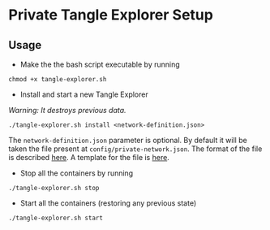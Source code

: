 # Private Tangle Explorer Setup

## Usage

* Make the the bash script executable by running
```
chmod +x tangle-explorer.sh
```

* Install and start a new Tangle Explorer

*Warning: It destroys previous data.* 

```
./tangle-explorer.sh install <network-definition.json>
```

The `network-definition.json` parameter is optional. By default it will be taken the file present at
`config/private-network.json`. The format of the file is described [here](https://github.com/iotaledger/explorer/blob/master/api/DEPLOYMENT.md). A template for the file is [here](./config/private-network.json). 

* Stop all the containers by running 

```
./tangle-explorer.sh stop
```

* Start all the containers (restoring any previous state)

```
./tangle-explorer.sh start
```
